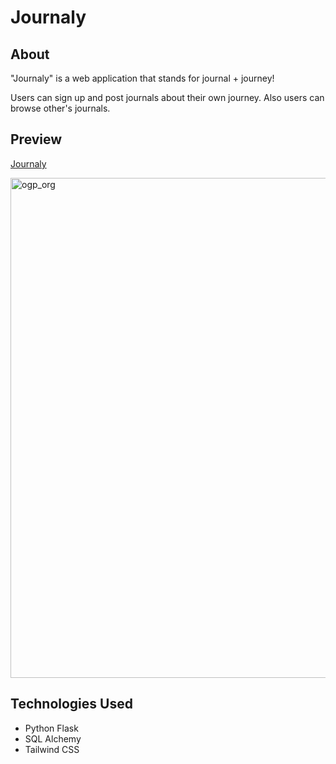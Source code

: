 # Journaly

## About

"Journaly" is a web application that stands for journal + journey!

Users can sign up and post journals about their own journey.
Also users can browse other's journals.

## Preview

[Journaly](https://my-journaly.herokuapp.com)

<img width="800" alt="ogp_org" src="https://user-images.githubusercontent.com/55824449/110138064-6e9ffb00-7d86-11eb-82f5-42c82eba0c57.png">

## Technologies Used

- Python Flask
- SQL Alchemy
- Tailwind CSS
